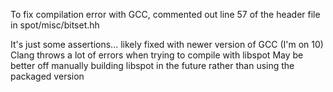 To fix compilation error with GCC, commented out line 57 of the header file in spot/misc/bitset.hh

It's just some assertions... likely fixed with newer version of GCC (I'm on 10)
Clang throws a lot of errors when trying to compile with libspot
May be better off manually building libspot in the future rather than using the packaged version
